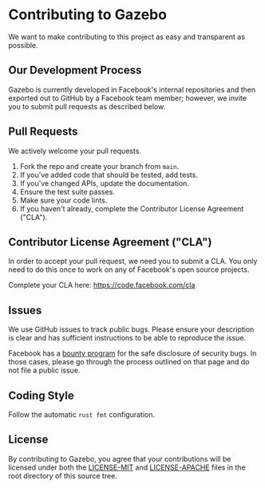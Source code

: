# Contributing to Gazebo

We want to make contributing to this project as easy and transparent as
possible.

## Our Development Process

Gazebo is currently developed in Facebook's internal repositories and then
exported out to GitHub by a Facebook team member; however, we invite you to
submit pull requests as described below.

## Pull Requests

We actively welcome your pull requests.

1. Fork the repo and create your branch from `main`.
2. If you've added code that should be tested, add tests.
3. If you've changed APIs, update the documentation.
4. Ensure the test suite passes.
5. Make sure your code lints.
6. If you haven't already, complete the Contributor License Agreement ("CLA").

## Contributor License Agreement ("CLA")

In order to accept your pull request, we need you to submit a CLA. You only need
to do this once to work on any of Facebook's open source projects.

Complete your CLA here: <https://code.facebook.com/cla>

## Issues

We use GitHub issues to track public bugs. Please ensure your description is
clear and has sufficient instructions to be able to reproduce the issue.

Facebook has a [bounty program](https://www.facebook.com/whitehat/) for the safe
disclosure of security bugs. In those cases, please go through the process
outlined on that page and do not file a public issue.

## Coding Style

Follow the automatic `rust fmt` configuration.

## License

By contributing to Gazebo, you agree that your contributions will be licensed
under both the [LICENSE-MIT](LICENSE-MIT) and [LICENSE-APACHE](LICENSE-APACHE)
files in the root directory of this source tree.
